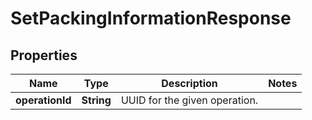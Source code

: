 # SetPackingInformationResponse

## Properties
Name | Type | Description | Notes
------------ | ------------- | ------------- | -------------
**operationId** | **String** | UUID for the given operation. | 
